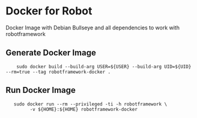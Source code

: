 # Docker for Robot 

Docker Image with Debian Bullseye and all dependencies to work with robotframework

## Generate Docker Image

        sudo docker build --build-arg USER=${USER} --build-arg UID=${UID} --rm=true --tag robotframework-docker .
        
## Run Docker Image

       sudo docker run --rm --privileged -ti -h robotframework \
             -v ${HOME}:${HOME} robotframework-docker
